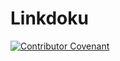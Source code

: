 # Linkdoku

[![Contributor Covenant](https://img.shields.io/badge/Contributor%20Covenant-2.1-4baaaa.svg)](CODE_OF_CONDUCT.md) 

